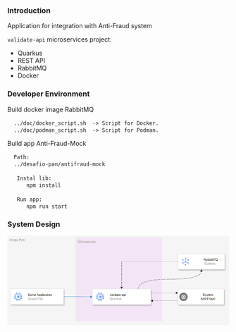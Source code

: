 ### Introduction

Application for integration with Anti-Fraud system


`validate-api` microservices project.

* Quarkus
* REST API
* RabbitMQ
* Docker


### Developer Environment

 Build docker image RabbitMQ
```
  ../doc/docker_script.sh  -> Script for Docker.
  ../doc/podman_script.sh  -> Script for Podman.
```
Build app Anti-Fraud-Mock
```
  Path:
  ../desafio-pan/antifraud-mock  
  
   Instal lib:
      npm install 
    
   Run app:
      npm run start
```

### System Design 

![](doc/systemDesign.png)

